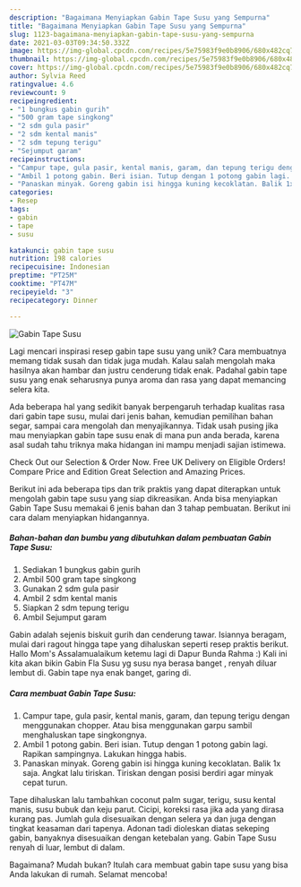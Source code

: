 ```yaml
---
description: "Bagaimana Menyiapkan Gabin Tape Susu yang Sempurna"
title: "Bagaimana Menyiapkan Gabin Tape Susu yang Sempurna"
slug: 1123-bagaimana-menyiapkan-gabin-tape-susu-yang-sempurna
date: 2021-03-03T09:34:50.332Z
image: https://img-global.cpcdn.com/recipes/5e75983f9e0b8906/680x482cq70/gabin-tape-susu-foto-resep-utama.jpg
thumbnail: https://img-global.cpcdn.com/recipes/5e75983f9e0b8906/680x482cq70/gabin-tape-susu-foto-resep-utama.jpg
cover: https://img-global.cpcdn.com/recipes/5e75983f9e0b8906/680x482cq70/gabin-tape-susu-foto-resep-utama.jpg
author: Sylvia Reed
ratingvalue: 4.6
reviewcount: 9
recipeingredient:
- "1 bungkus gabin gurih"
- "500 gram tape singkong"
- "2 sdm gula pasir"
- "2 sdm kental manis"
- "2 sdm tepung terigu"
- "Sejumput garam"
recipeinstructions:
- "Campur tape, gula pasir, kental manis, garam, dan tepung terigu dengan menggunakan chopper. Atau bisa menggunakan garpu sambil menghaluskan tape singkongnya."
- "Ambil 1 potong gabin. Beri isian. Tutup dengan 1 potong gabin lagi. Rapikan sampingnya. Lakukan hingga habis."
- "Panaskan minyak. Goreng gabin isi hingga kuning kecoklatan. Balik 1x saja. Angkat lalu tiriskan. Tiriskan dengan posisi berdiri agar minyak cepat turun."
categories:
- Resep
tags:
- gabin
- tape
- susu

katakunci: gabin tape susu 
nutrition: 198 calories
recipecuisine: Indonesian
preptime: "PT25M"
cooktime: "PT47M"
recipeyield: "3"
recipecategory: Dinner

---
```



![Gabin Tape Susu](https://img-global.cpcdn.com/recipes/5e75983f9e0b8906/680x482cq70/gabin-tape-susu-foto-resep-utama.jpg)

Lagi mencari inspirasi resep gabin tape susu yang unik? Cara membuatnya memang tidak susah dan tidak juga mudah. Kalau salah mengolah maka hasilnya akan hambar dan justru cenderung tidak enak. Padahal gabin tape susu yang enak seharusnya punya aroma dan rasa yang dapat memancing selera kita.

Ada beberapa hal yang sedikit banyak berpengaruh terhadap kualitas rasa dari gabin tape susu, mulai dari jenis bahan, kemudian pemilihan bahan segar, sampai cara mengolah dan menyajikannya. Tidak usah pusing jika mau menyiapkan gabin tape susu enak di mana pun anda berada, karena asal sudah tahu triknya maka hidangan ini mampu menjadi sajian istimewa.

Check Out our Selection &amp; Order Now. Free UK Delivery on Eligible Orders! Compare Price and Edition Great Selection and Amazing Prices.


Berikut ini ada beberapa tips dan trik praktis yang dapat diterapkan untuk mengolah gabin tape susu yang siap dikreasikan. Anda bisa menyiapkan Gabin Tape Susu memakai 6 jenis bahan dan 3 tahap pembuatan. Berikut ini cara dalam menyiapkan hidangannya.

<!--inarticleads1-->

##### Bahan-bahan dan bumbu yang dibutuhkan dalam pembuatan Gabin Tape Susu:

1. Sediakan 1 bungkus gabin gurih
1. Ambil 500 gram tape singkong
1. Gunakan 2 sdm gula pasir
1. Ambil 2 sdm kental manis
1. Siapkan 2 sdm tepung terigu
1. Ambil Sejumput garam


Gabin adalah sejenis biskuit gurih dan cenderung tawar. Isiannya beragam, mulai dari ragout hingga tape yang dihaluskan seperti resep praktis berikut. Hallo Mom&#39;s Assalamualaikum ketemu lagi di Dapur Bunda Rahma :) Kali ini kita akan bikin Gabin Fla Susu yg susu nya berasa banget , renyah diluar lembut di. Gabin tape nya enak banget, garing di. 

<!--inarticleads2-->

##### Cara membuat Gabin Tape Susu:

1. Campur tape, gula pasir, kental manis, garam, dan tepung terigu dengan menggunakan chopper. Atau bisa menggunakan garpu sambil menghaluskan tape singkongnya.
1. Ambil 1 potong gabin. Beri isian. Tutup dengan 1 potong gabin lagi. Rapikan sampingnya. Lakukan hingga habis.
1. Panaskan minyak. Goreng gabin isi hingga kuning kecoklatan. Balik 1x saja. Angkat lalu tiriskan. Tiriskan dengan posisi berdiri agar minyak cepat turun.


Tape dihaluskan lalu tambahkan coconut palm sugar, terigu, susu kental manis, susu bubuk dan keju parut. Cicipi, koreksi rasa jika ada yang dirasa kurang pas. Jumlah gula disesuaikan dengan selera ya dan juga dengan tingkat keasaman dari tapenya. Adonan tadi dioleskan diatas sekeping gabin, banyaknya disesuaikan dengan ketebalan yang. Gabin Tape Susu renyah di luar, lembut di dalam. 

Bagaimana? Mudah bukan? Itulah cara membuat gabin tape susu yang bisa Anda lakukan di rumah. Selamat mencoba!

